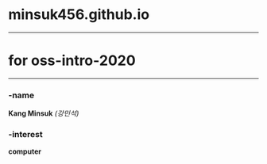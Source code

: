 # minsuk456.github.io
***
# for oss-intro-2020
***
### -name  
**Kang Minsuk** *(강민석)*  
### -interest  
**computer**
